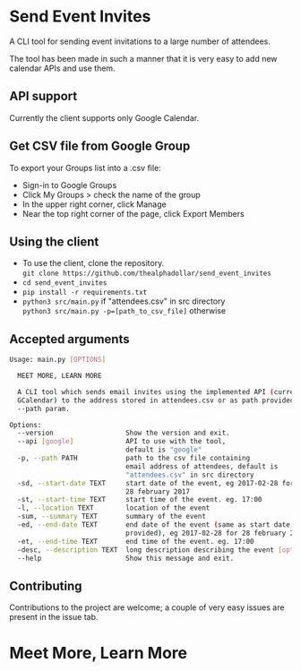 # Send Event Invites 

A  CLI tool for sending event invitations to a large number of attendees.

The tool has been made in such a manner that it is very easy to add new
calendar APIs and use them. 

## API support

Currently the client supports only Google Calendar.

## Get CSV file from Google Group

To export your Groups list into a .csv file:</br>
- Sign-in to Google Groups
- Click My Groups > check the name of the group
- In the upper right corner, click Manage
- Near the top right corner of the page, click Export Members

## Using the client

- To use the client, clone the repository.</br>
`git clone https://github.com/thealphadollar/send_event_invites`
- `cd send_event_invites`
- `pip install -r requirements.txt`
- `python3 src/main.py` if "attendees.csv" in src directory</br>
  `python3 src/main.py -p=[path_to_csv_file]` otherwise

## Accepted arguments

```bash
Usage: main.py [OPTIONS]

  MEET MORE, LEARN MORE

  A CLI tool which sends email invites using the implemented API (currently
  GCalendar) to the address stored in attendees.csv or as path provided by
  --path param.

Options:
  --version                  Show the version and exit.
  --api [google]             API to use with the tool,
                             default is "google"
  -p, --path PATH            path to the csv file containing
                             email address of attendees, default is
                             "attendees.csv" in src directory
  -sd, --start-date TEXT     start date of the event, eg 2017-02-28 for
                             28 february 2017
  -st, --start-time TEXT     start time of the event. eg. 17:00
  -l, --location TEXT        location of the event
  -sum, --summary TEXT       summary of the event
  -ed, --end-date TEXT       end date of the event (same as start date, if not
                             provided), eg 2017-02-28 for 28 february 2017
  -et, --end-time TEXT       end time of the event. eg. 17:00
  -desc, --description TEXT  long description describing the event [optional]
  --help                     Show this message and exit.
```

## Contributing

Contributions to the project are welcome; a couple of very easy issues are present in the issue tab.

# Meet More, Learn More
